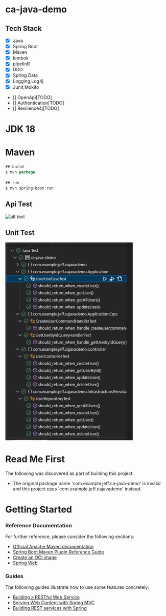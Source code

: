 # ca-java-demo

## Tech Stack

- [x] Java
- [x] Spring Boot
- [x] Maven
- [x] lombok
- [x] pipelinR
- [x] DDD
- [x] Spring Data
- [x] Logging,Log4j
- [x] Junit,Mokito
- [] OpenApi[TODO]
- [] Authentication[TODO]
- [] Resilience4j[TODO]

# JDK 18

# Maven

```java
## build
$ mvn package

## run
$ mvn spring-boot:run
```

## Api Test

![alt text](./doc/ca-java-demo.gif)

## Unit Test

![alt text](./doc/unit-test.JPG)

# Read Me First

The following was discovered as part of building this project:

- The original package name 'com.example.jeff.ca-java-demo' is invalid and this project uses 'com.example.jeff.cajavademo' instead.

# Getting Started

### Reference Documentation

For further reference, please consider the following sections:

- [Official Apache Maven documentation](https://maven.apache.org/guides/index.html)
- [Spring Boot Maven Plugin Reference Guide](https://docs.spring.io/spring-boot/docs/3.0.2/maven-plugin/reference/html/)
- [Create an OCI image](https://docs.spring.io/spring-boot/docs/3.0.2/maven-plugin/reference/html/#build-image)
- [Spring Web](https://docs.spring.io/spring-boot/docs/3.0.2/reference/htmlsingle/#web)

### Guides

The following guides illustrate how to use some features concretely:

- [Building a RESTful Web Service](https://spring.io/guides/gs/rest-service/)
- [Serving Web Content with Spring MVC](https://spring.io/guides/gs/serving-web-content/)
- [Building REST services with Spring](https://spring.io/guides/tutorials/rest/)
